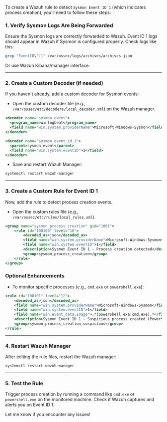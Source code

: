To create a Wazuh rule to detect `Sysmon Event ID 1` (which indicates process creation), you’ll need to follow these steps:

### **1. Verify Sysmon Logs Are Being Forwarded**
Ensure the Sysmon logs are correctly forwarded to Wazuh. Event ID 1 logs should appear in Wazuh if Sysmon is configured properly. Check logs like this:
```bash
grep "EventID\":1" /var/ossec/logs/archives/archives.json
```
Or use Wazuh Kibana/manager interface.

---

### **2. Create a Custom Decoder (if needed)**
If you haven't already, add a custom decoder for Sysmon events:

- Open the custom decoder file (e.g., `/var/ossec/etc/decoders/local_decoder.xml`) on the Wazuh manager.

```xml
<decoder name="sysmon_event">
  <program_name>winlogbeat</program_name>
  <field name="win.system.providerName">Microsoft-Windows-Sysmon</field>
</decoder>

<decoder name="sysmon_event_id_1">
  <parent>sysmon_event</parent>
  <field name="win.system.eventID">1</field>
</decoder>
```

- Save and restart Wazuh Manager:
```bash
systemctl restart wazuh-manager
```

---

### **3. Create a Custom Rule for Event ID 1**
Now, add the rule to detect process creation events.

- Open the custom rules file (e.g., `/var/ossec/etc/rules/local_rules.xml`).

```xml
<group name="sysmon_process_creation" gid="1001">
    <rule id="100100" level="10">
        <decoded_as>json</decoded_as>
        <field name="win.system.providerName">Microsoft-Windows-Sysmon</field>
        <field name="win.system.eventID">1</field>
        <description>Sysmon Event ID 1 - Process creation detected</description>
        <group>sysmon,process_creation</group>
    </rule>
</group>
```

### **Optional Enhancements**
- To monitor specific processes (e.g., `cmd.exe` or `powershell.exe`):
```xml
<rule id="100101" level="12">
    <decoded_as>json</decoded_as>
    <field name="win.system.providerName">Microsoft-Windows-Sysmon</field>
    <field name="win.system.eventID">1</field>
    <field name="win.event_data.Image">.*(powershell.exe|cmd.exe).*</field>
    <description>Sysmon Event ID 1 - Suspicious process created (PowerShell or CMD)</description>
    <group>sysmon,process_creation,suspicious</group>
</rule>
```

---

### **4. Restart Wazuh Manager**
After editing the rule files, restart the Wazuh manager:
```bash
systemctl restart wazuh-manager
```

---

### **5. Test the Rule**
Trigger process creation by running a command like `cmd.exe` or `powershell.exe` on the monitored machine. Check if Wazuh captures and alerts you on Event ID 1.

Let me know if you encounter any issues!
